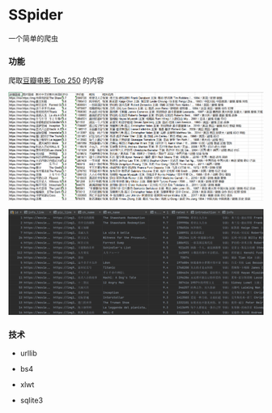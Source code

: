# SSpider

一个简单的爬虫

### 功能

爬取[豆瓣电影 Top 250](https://movie.douban.com/top250)
的内容

![pic1](https://github.com/YuYoung32/SSpider/blob/master/pic/xlspic.png)

![pic2](https://github.com/YuYoung32/SSpider/blob/master/pic/dbpic.png)

### 技术
* urllib

* bs4

* xlwt

* sqlite3







